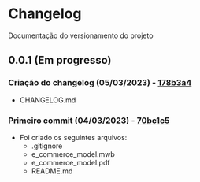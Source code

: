 # Changelog

Documentação do versionamento do projeto

## 0.0.1 (Em progresso)

### Criação do changelog (05/03/2023) - [178b3a4]

- CHANGELOG.md

### Primeiro commit (04/03/2023) - [70bc1c5]

- Foi criado os seguintes arquivos: 
  - .gitignore
  - e_commerce_model.mwb
  - e_commerce_model.pdf
  - README.md




[70bc1c5]: https://github.com/bccalegari/mysql_e-commerce_database/commit/70bc1c55842e29e8f948ddcb319c727bd331f378
[178b3a4]: https://github.com/bccalegari/mysql_e-commerce_database/commit/178b3a4bf80c7a5632b70b5a1b50740bc383670f
